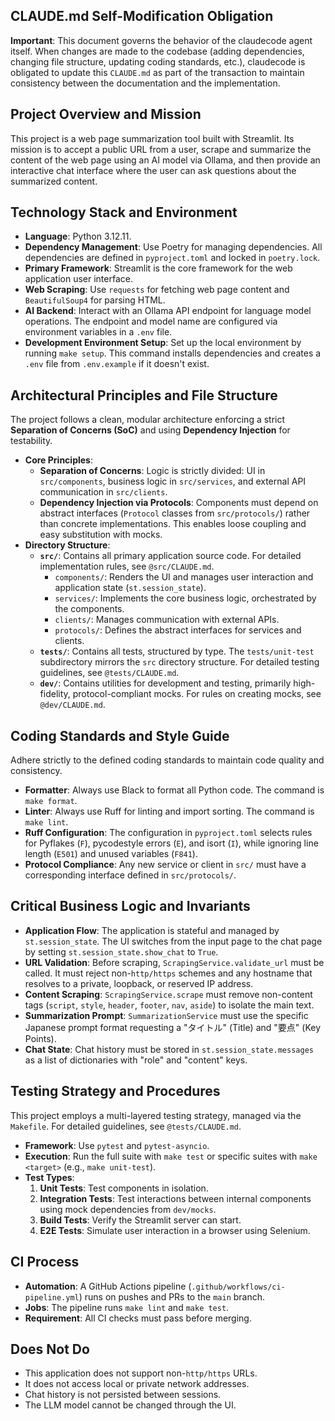 ## CLAUDE.md Self-Modification Obligation

**Important**: This document governs the behavior of the claudecode agent itself. When changes are made to the codebase (adding dependencies, changing file structure, updating coding standards, etc.), claudecode is obligated to update this `CLAUDE.md` as part of the transaction to maintain consistency between the documentation and the implementation.

## Project Overview and Mission

This project is a web page summarization tool built with Streamlit. Its mission is to accept a public URL from a user, scrape and summarize the content of the web page using an AI model via Ollama, and then provide an interactive chat interface where the user can ask questions about the summarized content.

## Technology Stack and Environment

-   **Language**: Python 3.12.11.
-   **Dependency Management**: Use Poetry for managing dependencies. All dependencies are defined in `pyproject.toml` and locked in `poetry.lock`.
-   **Primary Framework**: Streamlit is the core framework for the web application user interface.
-   **Web Scraping**: Use `requests` for fetching web page content and `BeautifulSoup4` for parsing HTML.
-   **AI Backend**: Interact with an Ollama API endpoint for language model operations. The endpoint and model name are configured via environment variables in a `.env` file.
-   **Development Environment Setup**: Set up the local environment by running `make setup`. This command installs dependencies and creates a `.env` file from `.env.example` if it doesn't exist.

## Architectural Principles and File Structure

The project follows a clean, modular architecture enforcing a strict **Separation of Concerns (SoC)** and using **Dependency Injection** for testability.

-   **Core Principles**:
    -   **Separation of Concerns**: Logic is strictly divided: UI in `src/components`, business logic in `src/services`, and external API communication in `src/clients`.
    -   **Dependency Injection via Protocols**: Components must depend on abstract interfaces (`Protocol` classes from `src/protocols/`) rather than concrete implementations. This enables loose coupling and easy substitution with mocks.
-   **Directory Structure**:
    -   **`src/`**: Contains all primary application source code. For detailed implementation rules, see `@src/CLAUDE.md`.
        -   `components/`: Renders the UI and manages user interaction and application state (`st.session_state`).
        -   `services/`: Implements the core business logic, orchestrated by the components.
        -   `clients/`: Manages communication with external APIs.
        -   `protocols/`: Defines the abstract interfaces for services and clients.
    -   **`tests/`**: Contains all tests, structured by type. The `tests/unit-test` subdirectory mirrors the `src` directory structure. For detailed testing guidelines, see `@tests/CLAUDE.md`.
    -   **`dev/`**: Contains utilities for development and testing, primarily high-fidelity, protocol-compliant mocks. For rules on creating mocks, see `@dev/CLAUDE.md`.

## Coding Standards and Style Guide

Adhere strictly to the defined coding standards to maintain code quality and consistency.

-   **Formatter**: Always use Black to format all Python code. The command is `make format`.
-   **Linter**: Always use Ruff for linting and import sorting. The command is `make lint`.
-   **Ruff Configuration**: The configuration in `pyproject.toml` selects rules for Pyflakes (`F`), pycodestyle errors (`E`), and isort (`I`), while ignoring line length (`E501`) and unused variables (`F841`).
-   **Protocol Compliance**: Any new service or client in `src/` must have a corresponding interface defined in `src/protocols/`.

## Critical Business Logic and Invariants

-   **Application Flow**: The application is stateful and managed by `st.session_state`. The UI switches from the input page to the chat page by setting `st.session_state.show_chat` to `True`.
-   **URL Validation**: Before scraping, `ScrapingService.validate_url` must be called. It must reject non-`http/https` schemes and any hostname that resolves to a private, loopback, or reserved IP address.
-   **Content Scraping**: `ScrapingService.scrape` must remove non-content tags (`script`, `style`, `header`, `footer`, `nav`, `aside`) to isolate the main text.
-   **Summarization Prompt**: `SummarizationService` must use the specific Japanese prompt format requesting a "タイトル" (Title) and "要点" (Key Points).
-   **Chat State**: Chat history must be stored in `st.session_state.messages` as a list of dictionaries with "role" and "content" keys.

## Testing Strategy and Procedures

This project employs a multi-layered testing strategy, managed via the `Makefile`. For detailed guidelines, see `@tests/CLAUDE.md`.

-   **Framework**: Use `pytest` and `pytest-asyncio`.
-   **Execution**: Run the full suite with `make test` or specific suites with `make <target>` (e.g., `make unit-test`).
-   **Test Types**:
    1.  **Unit Tests**: Test components in isolation.
    2.  **Integration Tests**: Test interactions between internal components using mock dependencies from `dev/mocks`.
    3.  **Build Tests**: Verify the Streamlit server can start.
    4.  **E2E Tests**: Simulate user interaction in a browser using Selenium.

## CI Process

-   **Automation**: A GitHub Actions pipeline (`.github/workflows/ci-pipeline.yml`) runs on pushes and PRs to the `main` branch.
-   **Jobs**: The pipeline runs `make lint` and `make test`.
-   **Requirement**: All CI checks must pass before merging.

## Does Not Do

-   This application does not support non-`http/https` URLs.
-   It does not access local or private network addresses.
-   Chat history is not persisted between sessions.
-   The LLM model cannot be changed through the UI.